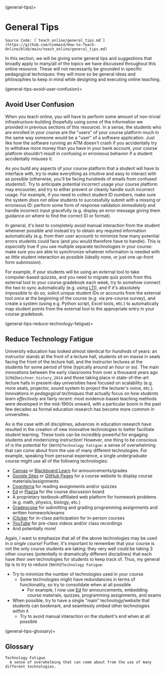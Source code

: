 (general-tips)=
# General Tips

```{note}
Source Code: [`teach_online/general_tips.md`](https://github.com/niemasd/How-to-Teach-Online/blob/main/teach_online/general_tips.md)
```

In this section,
we will be giving some general tips and suggestions that broadly apply to many/all of the topics we have discussed throughout this online resource.
These will not necessarily be grounded in specific pedagogical techniques:
they will more so be general ideas and philosophies to keep in mind while designing and executing online teaching.

(general-tips-avoid-user-confusion)=
## Avoid User Confusion

When you teach online,
you will have to perform some amount of non-trivial infrastructure-building
(hopefully using some of the information we provided in previous sections of this resource).
In a sense,
the students who are enrolled in your course are the "users" of your course platform
much in the same way someone would be a "user" of a software application.
Just like how the software running an ATM doesn't crash if you accidentally try to withdraw more money than you have in your bank account,
your course platform shouldn't result in confusing or erroneous behavior if a student accidentally misuses it.

As you build any aspects of your course platform that a student will have to interface with,
try to make everything as intuitive and easy to interact with as possible
(otherwise, you'll be facing hundreds of emails from confused students!).
Try to anticipate potential incorrect usage your course platform may encounter,
and try to either prevent or cleanly handle such incorrect usage.
For example, if you need to collect student ID numbers,
make sure the system *does not allow* students to successfully submit with a missing or erroneous ID:
perform some form of response validation *immediately* and handle incorrect input gracefully
(e.g. display an error message giving them guidance on where to find the correct ID or format).

In general,
it's best to completely *avoid* manual interaction from the student whenever possible
and instead try to obtain any required information automatically
(e.g. from their user account)
to minimize how many potential errors students could face
(and you would therefore have to handle).
This is *especially* true if you use multiple separate technologies in your course:
make sure you are able to synchronize whatever information is needed
with as little student interaction as possible
(ideally none, or just one up-front form submission).

For example,
if your students will be using an external tool to take computer-based quizzes,
and you need to migrate quiz points from this external tool to your course gradebook each week,
try to somehow connect the two to sync automatically
(e.g. using [LTI](https://www.1edtech.org/standards/lti)),
and if it's absolutely impossible to do so,
solicit unique student IDs or accounts from the external tool *once* at the beginning of the course
(e.g. via pre-course survey),
and create a system (using e.g. Python script, Excel tools, etc.)
to automatically map student points from the external tool to the appropriate entry in your course gradebook.

(general-tips-reduce-technology-fatigue)=
## Reduce Technology Fatigue

University education has looked almost identical for *hundreds* of years:
an instructor stands at the front of a lecture hall,
students sit en masse in seats facing the front of the lecture hall,
and the instructor lectures at the students for some period of time
(typically around an hour or so).
The main innovations between the early classrooms from over a thousand years ago {cite}`beichner_history_2014`
and those taking place in state-of-the-art lecture halls in present-day universities have focused on scalability
(e.g. more seats, projector, sound system to project the lecturer's voice, etc.).
Innovations in *pedagogical techniques* that actually focus on *how students learn effectively* are fairly recent:
most evidence-based teaching methods were developed in the mid-1900s onward,
with a particular boom in the past few decades as formal education research has become more common in universities.

As is the case with *all* disciplines,
advances in education research have resulted in the creation of new innovative technologies to better facilitate student learning.
These tools can be *incredibly* powerful for engaging students and modernizing instruction!
However, one thing to be conscious of is the potential for {term}`Technology Fatigue`:
a sense of overwhelming that can come about from the use of many different technologies.
For example,
speaking from personal experience,
a single undergraduate course might use all of the following technologies:

* [Canvas](https://canvas.instructure.com) or [Blackboard Learn](https://www.anthology.com/products/teaching-and-learning/learning-effectiveness/blackboard-learn) for announcements/grades
* [Google Sites](https://sites.google.com) or [GitHub Pages](https://pages.github.com) for a course website to display course materials/assignments
* [Cogniterra](https://cogniterra.com) for reading assignments and/or quizzes
* [Ed](https://edstem.org) or [Piazza](https://piazza.com) for the course discussion board
* A proprietary textbook-affiliated web platform for homework problems (e.g. math, physics, biology, etc.)
* [Gradescope](https://gradescope.com) for submitting and grading programming assignments and written homework/exams
* [iClicker](https://iclicker.com) for in-class participation for in-person courses
* [YouTube](https://youtube.com) for pre-class videos and/or class recordings
* And potentially more!

Again, I want to emphasize that all of the above technologies may be used in *a single course*!
Further, it's important to remember that your course is not the only course students are taking:
they very well could be taking 3 other courses
(potentially in dramatically different disciplines)
that each have *their own* technologies for students to keep track of.
Thus, my general tip is to try to reduce {term}`Technology Fatigue`:

* Try to minimize the number of technologies used in your course
  * Some technologies might have redundancies in terms of functionality, so try to consolidate when at all possible
    * For example, I now use [Ed](https://edstem.org) for announcements, embedding course materials, quizzes, programming assignments, and exams
* When possible, try to have a single "main" technology/website that students can bookmark, and seamlessly *embed* other technologies *within* it
  * Try to avoid manual interaction on the student's end when at all possible

(general-tips-glossary)=
## Glossary

```{glossary}
Technology Fatigue
  A sense of overwhelming that can come about from the use of many different technologies.
```
